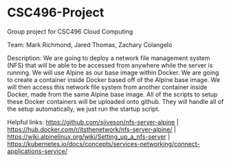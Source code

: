 # CSC496-Project
Group project for CSC496 Cloud Computing

Team:
Mark Richmond, Jared Thomas, Zachary Colangelo

Description:
We are going to deploy a network file management system (NFS) that will be able to be accessed from anywhere while the server is running. We will use Alpine as our base image within Docker. We are going to create a container inside Docker based off of the Alpine base image. We will then access this network file system from another container inside Docker, made from the same Alpine base image. All of the scripts to setup these Docker containers will be uploaded onto github. They will handle all of the setup automatically, we just run the startup script.

Helpful links:
https://github.com/sjiveson/nfs-server-alpine | https://hub.docker.com/r/itsthenetwork/nfs-server-alpine/ | https://wiki.alpinelinux.org/wiki/Setting_up_a_nfs-server | https://kubernetes.io/docs/concepts/services-networking/connect-applications-service/
